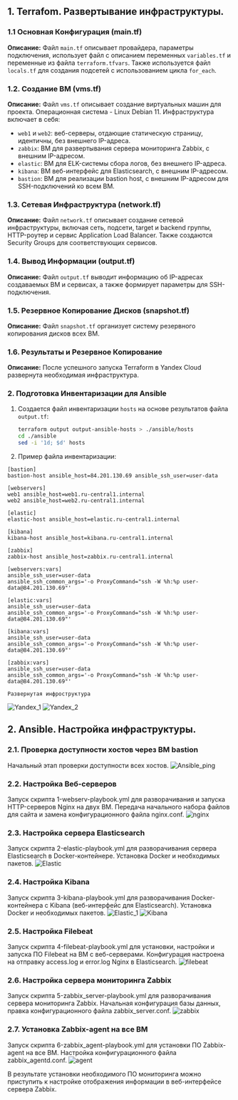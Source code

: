 ## 1. Terrafom. Развертывание инфраструктуры.

### 1.1 Основная Конфигурация (main.tf)

**Описание:** Файл `main.tf` описывает провайдера, параметры подключения, использует файл с описанием переменных `variables.tf` и переменные из файла `terraform.tfvars`. Также используется файл `locals.tf` для создания подсетей с использованием цикла `for_each`.

### 1.2. Создание ВМ (vms.tf)

**Описание:** Файл `vms.tf` описывает создание виртуальных машин для проекта. Операционная система - Linux Debian 11. Инфраструктура включает в себя:

- `web1` и `web2`: веб-серверы, отдающие статическую страницу, идентичны, без внешнего IP-адреса.
- `zabbix`: ВМ для развертывания сервера мониторинга Zabbix, с внешним IP-адресом.
- `elastic`: ВМ для ELK-системы сбора логов, без внешнего IP-адреса.
- `kibana`: ВМ веб-интерфейс для Elasticsearch, с внешним IP-адресом.
- `bastion`: ВМ для реализации bastion host, с внешним IP-адресом для SSH-подключений ко всем ВМ.

### 1.3. Сетевая Инфраструктура (network.tf)

**Описание:** Файл `network.tf` описывает создание сетевой инфраструктуры, включая сеть, подсети, target и backend группы, HTTP-роутер и сервис Application Load Balancer. Также создаются Security Groups для соответствующих сервисов.

### 1.4. Вывод Информации (output.tf)

**Описание:** Файл `output.tf` выводит информацию об IP-адресах создаваемых ВМ и сервисах, а также формирует параметры для SSH-подключения.

### 1.5. Резервное Копирование Дисков (snapshot.tf)

**Описание:** Файл `snapshot.tf` организует систему резервного копирования дисков всех ВМ.

### 1.6. Результаты и Резервное Копирование

**Описание:** После успешного запуска Terraform в Yandex Cloud развернута необходимая инфраструктура.

### 2. Подготовка Инвентаризации для Ansible

1. Создается файл инвентаризации `hosts` на основе результатов файла `output.tf`:
    ```bash
    terraform output output-ansible-hosts > ./ansible/hosts
    cd ./ansible
    sed -i '1d; $d' hosts
    ```

2. Пример файла инвентаризации:
```
[bastion]
bastion-host ansible_host=84.201.130.69 ansible_ssh_user=user-data

[webservers]
web1 ansible_host=web1.ru-central1.internal
web2 ansible_host=web2.ru-central1.internal

[elastic]
elastic-host ansible_host=elastic.ru-central1.internal

[kibana]
kibana-host ansible_host=kibana.ru-central1.internal

[zabbix]
zabbix-host ansible_host=zabbix.ru-central1.internal

[webservers:vars]
ansible_ssh_user=user-data
ansible_ssh_common_args='-o ProxyCommand="ssh -W %h:%p user-data@84.201.130.69"'

[elastic:vars]
ansible_ssh_user=user-data
ansible_ssh_common_args='-o ProxyCommand="ssh -W %h:%p user-data@84.201.130.69"'

[kibana:vars]
ansible_ssh_user=user-data
ansible_ssh_common_args='-o ProxyCommand="ssh -W %h:%p user-data@84.201.130.69"'

[zabbix:vars]
ansible_ssh_user=user-data
ansible_ssh_common_args='-o ProxyCommand="ssh -W %h:%p user-data@84.201.130.69"'
```
    Развернутая инфроструктура
![Yandex_1](https://github.com/VVEREW01F/diplom_sys/blob/main/IMG/yandex_1.PNG)
![Yandex_2](https://github.com/VVEREW01F/diplom_sys/blob/main/IMG/yandex_2.PNG)


## 2. Ansible. Настройка инфраструктуры.

### 2.1. Проверка доступности хостов через ВМ bastion

Начальный этап проверки доступности всех хостов.
![Ansible_ping](https://github.com/VVEREW01F/diplom_sys/blob/main/IMG/ansible_ping.PNG)

### 2.2. Настройка Веб-серверов

Запуск скрипта 1-webserv-playbook.yml для разворачивания и запуска HTTP-серверов Nginx на двух ВМ. Передача начального набора файлов для сайта и замена конфигурационного файла nginx.conf.
![nginx](https://github.com/VVEREW01F/diplom_sys/blob/main/IMG/nginx.PNG)

### 2.3. Настройка сервера Elasticsearch

Запуск скрипта 2-elastic-playbook.yml для разворачивания сервера Elasticsearch в Docker-контейнере. Установка Docker и необходимых пакетов.
![Elastic](https://github.com/VVEREW01F/diplom_sys/blob/main/IMG/elastic.PNG)

### 2.4. Настройка Kibana

Запуск скрипта 3-kibana-playbook.yml для разворачивания Docker-контейнера с Kibana (веб-интерфейс для Elasticsearch). Установка Docker и необходимых пакетов.
![Elastic_1](https://github.com/VVEREW01F/diplom_sys/blob/main/IMG/kibana.PNG)
![Kibana](https://github.com/VVEREW01F/diplom_sys/blob/main/IMG/elastic_1.PNG)
### 2.5. Настройка Filebeat

Запуск скрипта 4-filebeat-playbook.yml для установки, настройки и запуска ПО Filebeat на ВМ с веб-серверами. Конфигурация настроена на отправку access.log и error.log Nginx в Elasticsearch.
![filebeat](https://github.com/VVEREW01F/diplom_sys/blob/main/IMG/filebit.PNG)

### 2.6. Настройка сервера мониторинга Zabbix

Запуск скрипта 5-zabbix_server-playbook.yml для разворачивания сервера мониторинга Zabbix. Начальная конфигурация базы данных, правка конфигурационного файла zabbix_server.conf.
![zabbix](https://github.com/VVEREW01F/diplom_sys/blob/main/IMG/zabbix_1.PNG)

### 2.7. Установка Zabbix-agent на все ВМ

Запуск скрипта 6-zabbix_agent-playbook.yml для установки ПО Zabbix-agent на все ВМ. Настройка конфигурационного файла zabbix_agentd.conf.
![agent](https://github.com/VVEREW01F/diplom_sys/blob/main/IMG/agent.PNG)

В результате установки необходимого ПО мониторинга можно приступить к настройке отображения информации в веб-интерфейсе сервера Zabbix.
